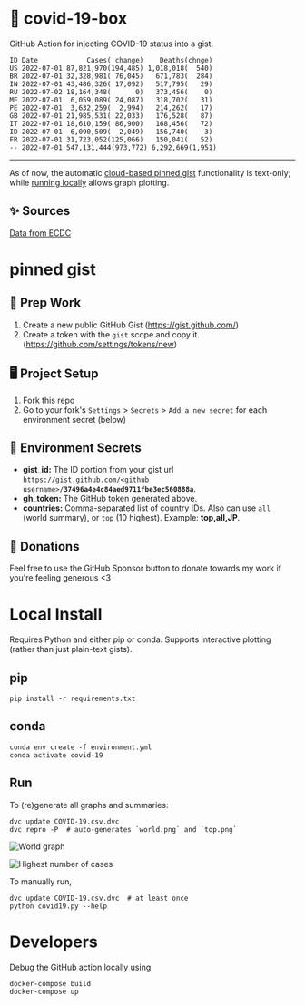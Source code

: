 # 🏥 covid-19-box

GitHub Action for injecting COVID-19 status into a gist.

```
ID Date            Cases( change)    Deaths(chnge)
US 2022-07-01 87,821,970(194,485) 1,018,018(  540)
BR 2022-07-01 32,328,981( 76,045)   671,783(  284)
IN 2022-07-01 43,486,326( 17,092)   517,795(   29)
RU 2022-07-02 18,164,348(      0)   373,456(    0)
ME 2022-07-01  6,059,089( 24,087)   318,702(   31)
PE 2022-07-01  3,632,259(  2,994)   214,262(   17)
GB 2022-07-01 21,985,531( 22,033)   176,528(   87)
IT 2022-07-01 18,610,159( 86,900)   168,456(   72)
ID 2022-07-01  6,090,509(  2,049)   156,740(    3)
FR 2022-07-01 31,723,052(125,066)   150,041(   52)
-- 2022-07-01 547,131,444(973,772) 6,292,669(1,951)
```

---

As of now, the automatic [cloud-based pinned gist](#pinned-gist) functionality is text-only;
while [running locally](#local-install) allows graph plotting.

## ✨ Sources

[Data from ECDC](https://www.ecdc.europa.eu/en/publications-data/download-todays-data-geographic-distribution-covid-19-cases-worldwide)

# pinned gist

## 🎒 Prep Work
1. Create a new public GitHub Gist (https://gist.github.com/)
1. Create a token with the `gist` scope and copy it. (https://github.com/settings/tokens/new)

## 🖥 Project Setup
1. Fork this repo
1. Go to your fork's `Settings` > `Secrets` > `Add a new secret` for each environment secret (below)

## 🤫 Environment Secrets
- **gist_id:** The ID portion from your gist url `https://gist.github.com/<github username>/`**`37496a4e4c84aed9711fbe3ec560888a`**.
- **gh_token:** The GitHub token generated above.
- **countries:** Comma-separated list of country IDs. Also can use `all` (world summary), or `top` (10 highest). Example: **top,all,JP**.

## 💸 Donations

Feel free to use the GitHub Sponsor button to donate towards my work if you're feeling generous <3

# Local Install

Requires Python and either pip or conda. Supports interactive plotting (rather than just plain-text gists).

## pip

```
pip install -r requirements.txt
```

## conda

```
conda env create -f environment.yml
conda activate covid-19
```

## Run

To (re)generate all graphs and summaries:

```
dvc update COVID-19.csv.dvc
dvc repro -P  # auto-generates `world.png` and `top.png`
```

![World graph](world.png)

![Highest number of cases](top.png)

To manually run,

```
dvc update COVID-19.csv.dvc  # at least once
python covid19.py --help
```

# Developers

Debug the GitHub action locally using:

```
docker-compose build
docker-compose up
```
